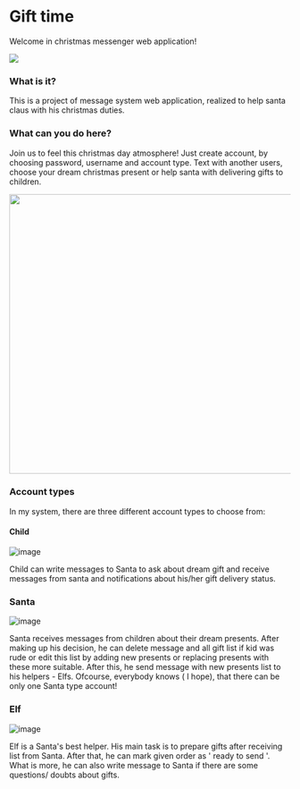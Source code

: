 # Gift time 
Welcome in christmas messenger web application!

<img src = "https://user-images.githubusercontent.com/101999487/208204711-085b31f6-a5f7-4eff-998d-a59f02bba6e4.png" />

### What is it?
This is a project of message system web application, realized to help santa claus with his christmas duties.

### What can you do here?
Join us to feel this christmas day atmosphere! Just create account, by choosing password, username and account type. Text with another users, choose your dream christmas present or help santa with delivering gifts to children.

<img src = "https://user-images.githubusercontent.com/101999487/208207691-6b205b7d-1fe1-4c17-afba-31f9635f14f7.png" width="900" height ="500" />

### Account types

In my system, there are three different account types to choose from:

#### Child
![image](https://user-images.githubusercontent.com/101999487/208208379-3e8009ef-98ee-47d9-81b6-48c3b5daa334.png)

Child can write messages to Santa to ask about dream gift and receive messages from santa and notifications about his/her gift delivery status.

### Santa
![image](https://user-images.githubusercontent.com/101999487/208208425-5f970ae2-2ec1-465f-b80b-92baeee24978.png)

Santa receives messages from children  about their dream presents. After making up his decision, he can delete message and all gift list if kid was rude or edit this list by adding new presents or replacing presents with these more suitable. After this, he send message with new presents list to his helpers - Elfs. Ofcourse, everybody knows ( I hope), that there can be only one Santa type account!

### Elf
![image](https://user-images.githubusercontent.com/101999487/208209339-62ff1467-a458-4db2-b300-b1b91b62d910.png)

Elf is a Santa's best helper. His main task is to prepare gifts after receiving list from Santa. After that, he can mark given order as ' ready to send '. What is more, he can also write message to Santa if there are some questions/ doubts about gifts.
